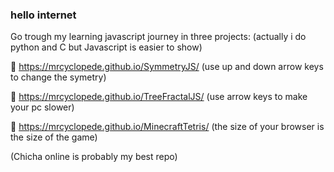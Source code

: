 ### hello internet

Go trough my learning javascript journey in three projects:
(actually i do python and C but Javascript is easier to show)

🌱 https://mrcyclopede.github.io/SymmetryJS/ (use up and down arrow keys to change the symetry)

🌱 https://mrcyclopede.github.io/TreeFractalJS/ (use arrow keys to make your pc slower)

🌱 https://mrcyclopede.github.io/MinecraftTetris/ (the size of your browser is the size of the game)

(Chicha online is probably my best repo) 
